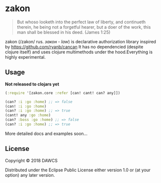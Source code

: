 # zakon

> But whoso looketh into the perfect law of liberty, and continueth therein, he being not a forgetful hearer, but a doer of the work, this man shall be blessed in his deed.
> (James 1:25)

zakon (/zakon/ rus. *закон - law*) is declarative authorization library inspired by https://github.com/ryanb/cancan
It has no dependencied (despite clojure itself) and uses clojure multimethods under the hood.Everything is highly experimental.

## Usage

**Not released to clojars yet**

```clojure
(:require '[zakon.core :refer [can! cant! can? any]])

(can? :i :go :home) ;; => false
(can! :i :go :home)
(can? :i :go :home) ;; => true
(cant! any :go :home)
(can? :boss :go :home) ;; => false
(can? :i :go :home) ;; => true
```

More detailed docs and examples soon...

## License

Copyright © 2018 DAWCS

Distributed under the Eclipse Public License either version 1.0 or (at
your option) any later version.

